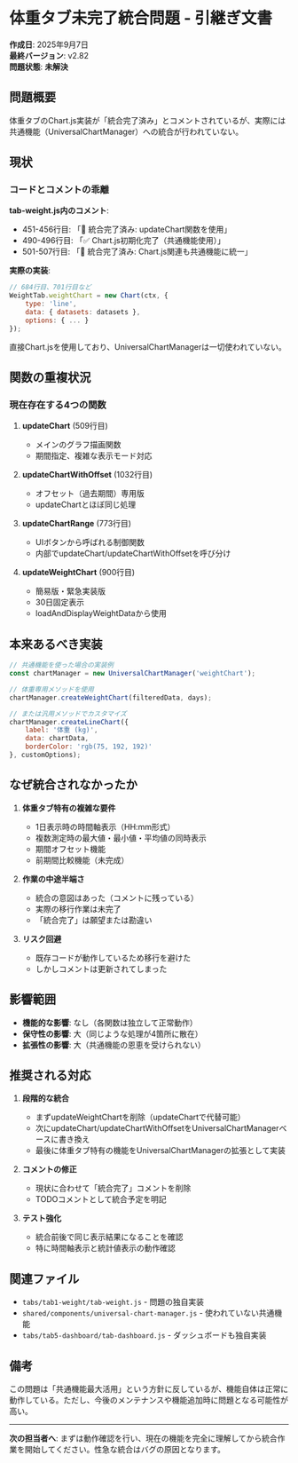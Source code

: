 # 体重タブ未完了統合問題 - 引継ぎ文書

**作成日**: 2025年9月7日  
**最終バージョン**: v2.82  
**問題状態**: **未解決**

## 問題概要

体重タブのChart.js実装が「統合完了済み」とコメントされているが、実際には共通機能（UniversalChartManager）への統合が行われていない。

## 現状

### コードとコメントの乖離

**tab-weight.js内のコメント**:
- 451-456行目: 「🔧 統合完了済み: updateChart関数を使用」
- 490-496行目: 「✅ Chart.js初期化完了（共通機能使用）」
- 501-507行目: 「🔄 統合完了済み: Chart.js関連も共通機能に統一」

**実際の実装**:
```javascript
// 684行目、701行目など
WeightTab.weightChart = new Chart(ctx, {
    type: 'line',
    data: { datasets: datasets },
    options: { ... }
});
```

直接Chart.jsを使用しており、UniversalChartManagerは一切使われていない。

## 関数の重複状況

### 現在存在する4つの関数

1. **updateChart** (509行目)
   - メインのグラフ描画関数
   - 期間指定、複雑な表示モード対応

2. **updateChartWithOffset** (1032行目)
   - オフセット（過去期間）専用版
   - updateChartとほぼ同じ処理

3. **updateChartRange** (773行目)
   - UIボタンから呼ばれる制御関数
   - 内部でupdateChart/updateChartWithOffsetを呼び分け

4. **updateWeightChart** (900行目)
   - 簡易版・緊急実装版
   - 30日固定表示
   - loadAndDisplayWeightDataから使用

## 本来あるべき実装

```javascript
// 共通機能を使った場合の実装例
const chartManager = new UniversalChartManager('weightChart');

// 体重専用メソッドを使用
chartManager.createWeightChart(filteredData, days);

// または汎用メソッドでカスタマイズ
chartManager.createLineChart({
    label: '体重 (kg)',
    data: chartData,
    borderColor: 'rgb(75, 192, 192)'
}, customOptions);
```

## なぜ統合されなかったか

1. **体重タブ特有の複雑な要件**
   - 1日表示時の時間軸表示（HH:mm形式）
   - 複数測定時の最大値・最小値・平均値の同時表示
   - 期間オフセット機能
   - 前期間比較機能（未完成）

2. **作業の中途半端さ**
   - 統合の意図はあった（コメントに残っている）
   - 実際の移行作業は未完了
   - 「統合完了」は願望または勘違い

3. **リスク回避**
   - 既存コードが動作しているため移行を避けた
   - しかしコメントは更新されてしまった

## 影響範囲

- **機能的な影響**: なし（各関数は独立して正常動作）
- **保守性の影響**: 大（同じような処理が4箇所に散在）
- **拡張性の影響**: 大（共通機能の恩恵を受けられない）

## 推奨される対応

1. **段階的な統合**
   - まずupdateWeightChartを削除（updateChartで代替可能）
   - 次にupdateChart/updateChartWithOffsetをUniversalChartManagerベースに書き換え
   - 最後に体重タブ特有の機能をUniversalChartManagerの拡張として実装

2. **コメントの修正**
   - 現状に合わせて「統合完了」コメントを削除
   - TODOコメントとして統合予定を明記

3. **テスト強化**
   - 統合前後で同じ表示結果になることを確認
   - 特に時間軸表示と統計値表示の動作確認

## 関連ファイル

- `tabs/tab1-weight/tab-weight.js` - 問題の独自実装
- `shared/components/universal-chart-manager.js` - 使われていない共通機能
- `tabs/tab5-dashboard/tab-dashboard.js` - ダッシュボードも独自実装

## 備考

この問題は「共通機能最大活用」という方針に反しているが、機能自体は正常に動作している。ただし、今後のメンテナンスや機能追加時に問題となる可能性が高い。

---

**次の担当者へ**: まずは動作確認を行い、現在の機能を完全に理解してから統合作業を開始してください。性急な統合はバグの原因となります。
